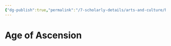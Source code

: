 ```yaml
---
{"dg-publish":true,"permalink":"/7-scholarly-details/arts-and-culture/history/the-ages/age-of-ascension/","noteIcon":""}
---
```


# Age of Ascension
